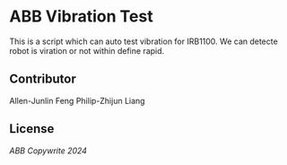 # ABB Vibration Test
This is a script which can auto test vibration for IRB1100. We can detecte robot is viration or not within define rapid.

## Contributor
Allen-Junlin Feng
Philip-Zhijun Liang

## License
*ABB Copywrite 2024*
